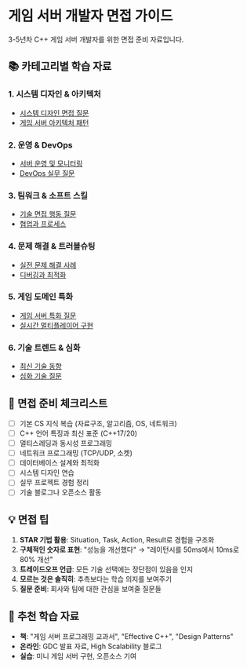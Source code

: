 # 게임 서버 개발자 면접 가이드

3-5년차 C++ 게임 서버 개발자를 위한 면접 준비 자료입니다.

## 📚 카테고리별 학습 자료

### 1. 시스템 디자인 & 아키텍처
- [시스템 디자인 면접 질문](./system_design_interview.md)
- [게임 서버 아키텍처 패턴](./game_server_architecture.md)

### 2. 운영 & DevOps
- [서버 운영 및 모니터링](./server_operations.md)
- [DevOps 실무 질문](./devops_practices.md)

### 3. 팀워크 & 소프트 스킬
- [기술 면접 행동 질문](./behavioral_questions.md)
- [협업과 프로세스](./collaboration_process.md)

### 4. 문제 해결 & 트러블슈팅
- [실전 문제 해결 사례](./problem_solving_cases.md)
- [디버깅과 최적화](./debugging_optimization.md)

### 5. 게임 도메인 특화
- [게임 서버 특화 질문](./game_domain_specific.md)
- [실시간 멀티플레이어 구현](./realtime_multiplayer.md)

### 6. 기술 트렌드 & 심화
- [최신 기술 동향](./tech_trends.md)
- [심화 기술 질문](./advanced_technical.md)

## 🎯 면접 준비 체크리스트

- [ ] 기본 CS 지식 복습 (자료구조, 알고리즘, OS, 네트워크)
- [ ] C++ 언어 특징과 최신 표준 (C++17/20)
- [ ] 멀티스레딩과 동시성 프로그래밍
- [ ] 네트워크 프로그래밍 (TCP/UDP, 소켓)
- [ ] 데이터베이스 설계와 최적화
- [ ] 시스템 디자인 연습
- [ ] 실무 프로젝트 경험 정리
- [ ] 기술 블로그나 오픈소스 활동

## 💡 면접 팁

1. **STAR 기법 활용**: Situation, Task, Action, Result로 경험을 구조화
2. **구체적인 숫자로 표현**: "성능을 개선했다" → "레이턴시를 50ms에서 10ms로 80% 개선"
3. **트레이드오프 언급**: 모든 기술 선택에는 장단점이 있음을 인지
4. **모르는 것은 솔직히**: 추측보다는 학습 의지를 보여주기
5. **질문 준비**: 회사와 팀에 대한 관심을 보여줄 질문들

## 📖 추천 학습 자료

- **책**: "게임 서버 프로그래밍 교과서", "Effective C++", "Design Patterns"
- **온라인**: GDC 발표 자료, High Scalability 블로그
- **실습**: 미니 게임 서버 구현, 오픈소스 기여